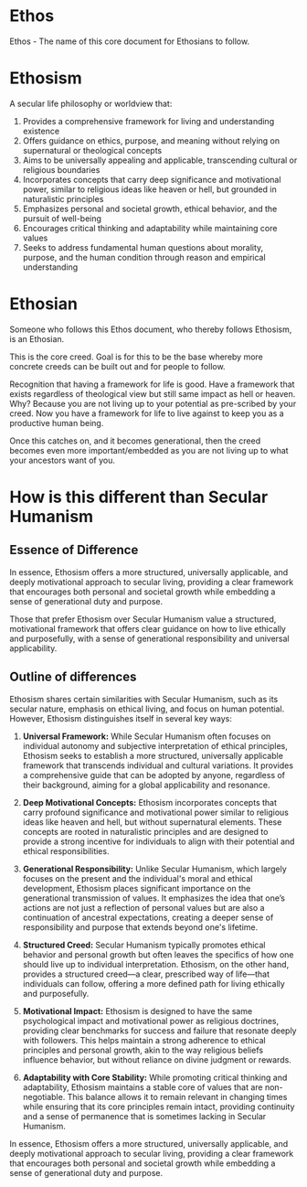 # Ethos
Ethos - The name of this core document for Ethosians to follow.

# Ethosism 
A secular life philosophy or worldview that:

1. Provides a comprehensive framework for living and understanding existence
2. Offers guidance on ethics, purpose, and meaning without relying on supernatural or theological concepts
3. Aims to be universally appealing and applicable, transcending cultural or religious boundaries
4. Incorporates concepts that carry deep significance and motivational power, similar to religious ideas like heaven or hell, but grounded in naturalistic principles
5. Emphasizes personal and societal growth, ethical behavior, and the pursuit of well-being
6. Encourages critical thinking and adaptability while maintaining core values
7. Seeks to address fundamental human questions about morality, purpose, and the human condition through reason and empirical understanding

# Ethosian 
Someone who follows this Ethos document, who thereby follows Ethosism, is an Ethosian.

This is the core creed. Goal is for this to be the base whereby more concrete creeds can be built out and for people to follow.

Recognition that having a framework for life is good. Have a framework that exists regardless of theological view but still same impact as hell or heaven. Why? Because you are not living up to your potential as pre-scribed by your creed. Now you have a framework for life to live against to keep you as a productive human being. 

Once this catches on, and it becomes generational, then the creed becomes even more important/embedded as you are not living up to what your ancestors want of you. 

# How is this different than Secular Humanism

## Essence of Difference
In essence, Ethosism offers a more structured, universally applicable, and deeply motivational approach to secular living, providing a clear framework that encourages both personal and societal growth while embedding a sense of generational duty and purpose.

Those that prefer Ethosism over Secular Humanism value a structured, motivational framework that offers clear guidance on how to live ethically and purposefully, with a sense of generational responsibility and universal applicability.

## Outline of differences

Ethosism shares certain similarities with Secular Humanism, such as its secular nature, emphasis on ethical living, and focus on human potential. However, Ethosism distinguishes itself in several key ways:

1. **Universal Framework:** While Secular Humanism often focuses on individual autonomy and subjective interpretation of ethical principles, Ethosism seeks to establish a more structured, universally applicable framework that transcends individual and cultural variations. It provides a comprehensive guide that can be adopted by anyone, regardless of their background, aiming for a global applicability and resonance.

2. **Deep Motivational Concepts:** Ethosism incorporates concepts that carry profound significance and motivational power similar to religious ideas like heaven and hell, but without supernatural elements. These concepts are rooted in naturalistic principles and are designed to provide a strong incentive for individuals to align with their potential and ethical responsibilities.

3. **Generational Responsibility:** Unlike Secular Humanism, which largely focuses on the present and the individual's moral and ethical development, Ethosism places significant importance on the generational transmission of values. It emphasizes the idea that one’s actions are not just a reflection of personal values but are also a continuation of ancestral expectations, creating a deeper sense of responsibility and purpose that extends beyond one's lifetime.

4. **Structured Creed:** Secular Humanism typically promotes ethical behavior and personal growth but often leaves the specifics of how one should live up to individual interpretation. Ethosism, on the other hand, provides a structured creed—a clear, prescribed way of life—that individuals can follow, offering a more defined path for living ethically and purposefully.

5. **Motivational Impact:** Ethosism is designed to have the same psychological impact and motivational power as religious doctrines, providing clear benchmarks for success and failure that resonate deeply with followers. This helps maintain a strong adherence to ethical principles and personal growth, akin to the way religious beliefs influence behavior, but without reliance on divine judgment or rewards.

6. **Adaptability with Core Stability:** While promoting critical thinking and adaptability, Ethosism maintains a stable core of values that are non-negotiable. This balance allows it to remain relevant in changing times while ensuring that its core principles remain intact, providing continuity and a sense of permanence that is sometimes lacking in Secular Humanism.

In essence, Ethosism offers a more structured, universally applicable, and deeply motivational approach to secular living, providing a clear framework that encourages both personal and societal growth while embedding a sense of generational duty and purpose.


